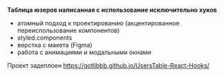 **Таблица юзеров написанная с использование исключительно хуков** 
- атомный подход к проектированию (акцентированное переиспользование компонентов)
- styled.components
- верстка с макета (Figma)
- работа с анимациями и модальными окнами

Проект задеплоен https://gotlibbb.github.io/UsersTable-React-Hooks/
